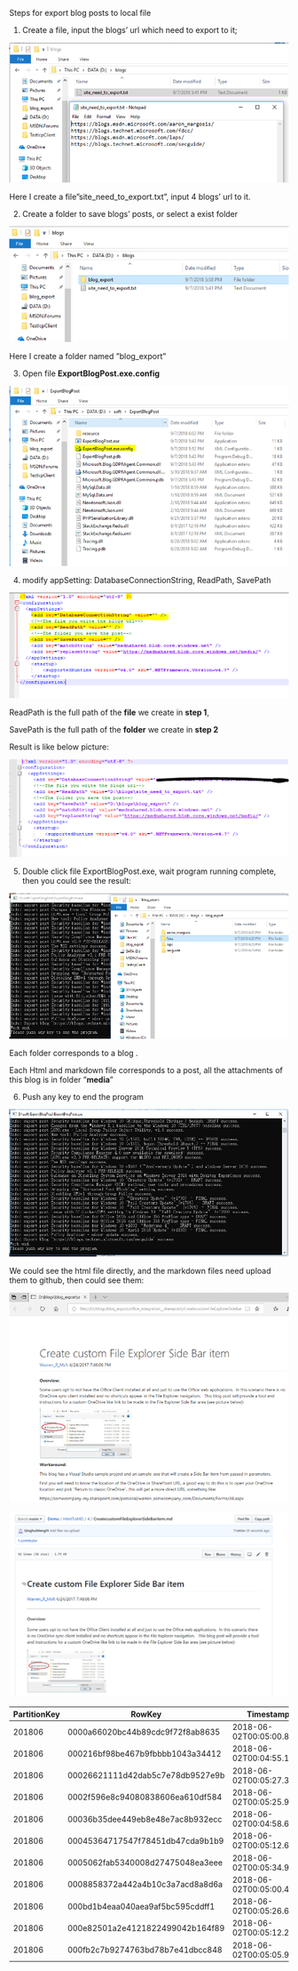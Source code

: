 Steps for export blog posts to local file

1.  Create a file, input the blogs’ url which need to export to it;

![](./media/image1.png)

Here I create a file”site\_need\_to\_export.txt”, input 4 blogs’ url to
it.

2.  Create a folder to save blogs’ posts, or select a exist folder

![](./media/image2.png)

Here I create a folder named ”blog\_export”

3.  Open file **ExportBlogPost.exe.config**

![](./media/image3.png)

4.  modify appSetting: DatabaseConnectionString, ReadPath, SavePath

![](./media/image4.png)

ReadPath is the full path of the **file** we create in **step 1**,

SavePath is the full path of the **folder** we create in **step 2**

Result is like below picture:

![](./media/image5.png)

5.  Double click file ExportBlogPost.exe, wait program running complete,
    then you could see the result:

![](./media/image6.png)

Each folder corresponds to a blog .

Each Html and markdown file corresponds to a post, all the attachments
of this blog is in folder ”**media**”

6.  Push any key to end the program

![](./media/image7.png)

We could see the html file directly, and the markdown files need upload
them to github, then could see
them:

![](./media/image8.png)

![](./media/image9.png)

| PartitionKey | RowKey                           | Timestamp                | blogId | blogId@type | blogSiteUrl                                                | blogSiteUrl@type | isDeactivated | isDeactivated@type |
| ------------ | -------------------------------- | ------------------------ | ------ | ----------- | ---------------------------------------------------------- | ---------------- | ------------- | ------------------ |
| 201806       | 0000a66020bc44b89cdc9f72f8ab8635 | 2018-06-02T00:05:00.857Z | 17373  | Edm.String  | https://blogs.msdn.microsoft.com/shauntj/                  | Edm.String       | y             | Edm.String         |
| 201806       | 000216bf98be467b9fbbbb1043a34412 | 2018-06-02T00:04:55.177Z | 126735 | Edm.String  | https://blogs.technet.microsoft.com/pfedude/               | Edm.String       | n             | Edm.String         |
| 201806       | 00026621111d42dab5c7e78db9527e9b | 2018-06-02T00:05:27.367Z | 73053  | Edm.String  | https://blogs.msdn.microsoft.com/wojtek/                   | Edm.String       | y             | Edm.String         |
| 201806       | 0002f596e8c94080838606ea610df584 | 2018-06-02T00:05:25.930Z | 69873  | Edm.String  | https://blogs.msdn.microsoft.com/narendra\_parihars\_blog/ | Edm.String       | n             | Edm.String         |
| 201806       | 00036b35dee449eb8e48e7ac8b932ecc | 2018-06-02T00:04:58.693Z | 14284  | Edm.String  | https://blogs.msdn.microsoft.com/dynamicsaxep/             | Edm.String       | y             | Edm.String         |
| 201806       | 00045364717547f78451db47cda9b1b9 | 2018-06-02T00:05:12.622Z | 40643  | Edm.String  | https://blogs.msdn.microsoft.com/ottoks/                   | Edm.String       | y             | Edm.String         |
| 201806       | 0005062fab5340008d27475048ea3eee | 2018-06-02T00:05:34.940Z | 90223  | Edm.String  | https://blogs.msdn.microsoft.com/soniapi/                  | Edm.String       | y             | Edm.String         |
| 201806       | 0008858372a442a4b10c3a7acd8a8d6a | 2018-06-02T00:05:00.483Z | 16563  | Edm.String  | https://blogs.technet.microsoft.com/mediaroom/             | Edm.String       | y             | Edm.String         |
| 201806       | 000bd1b4eaa040aea9af5bc595cddff1 | 2018-06-02T00:05:26.637Z | 72073  | Edm.String  | https://blogs.msdn.microsoft.com/dominic/                  | Edm.String       | y             | Edm.String         |
| 201806       | 000e82501a2e4121822499042b164f89 | 2018-06-02T00:05:12.279Z | 39643  | Edm.String  | https://blogs.technet.microsoft.com/uspartner\_learning/   | Edm.String       | n             | Edm.String         |
| 201806       | 000fb2c7b9274763bd78b7e41dbcc848 | 2018-06-02T00:05:05.929Z | 25493  | Edm.String  | https://blogs.technet.microsoft.com/surama/                | Edm.String       | n             | Edm.String         |
